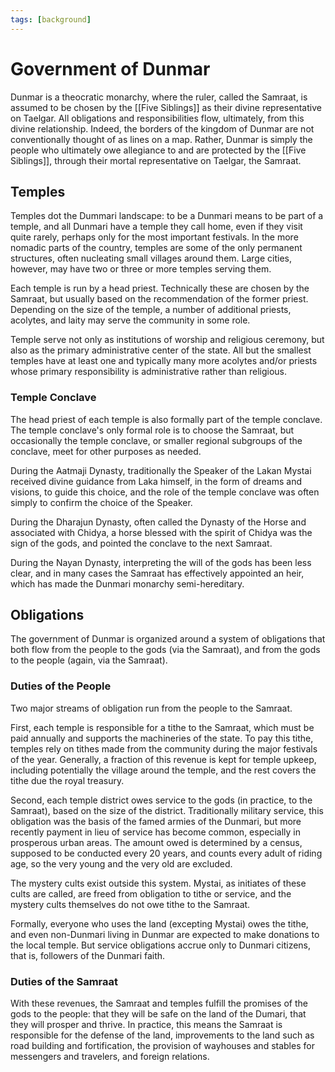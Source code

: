 ```yaml
---
tags: [background]
---
```


# Government of Dunmar

Dunmar is a theocratic monarchy, where the ruler, called the Samraat, is assumed to be chosen by the [[Five Siblings]] as their divine representative on Taelgar. All obligations and responsibilities flow, ultimately, from this divine relationship. Indeed, the borders of the kingdom of Dunmar are not conventionally thought of as lines on a map. Rather, Dunmar is simply the people who ultimately owe allegiance to and are protected by the [[Five Siblings]], through their mortal representative on Taelgar, the Samraat.

## Temples

Temples dot the Dummari landscape: to be a Dunmari means to be part of a temple, and all Dunmari have a temple they call home, even if they visit quite rarely, perhaps only for the most important festivals. In the more nomadic parts of the country, temples are some of the only permanent structures, often nucleating small villages around them. Large cities, however, may have two or three or more temples serving them. 

Each temple is run by a head priest. Technically these are chosen by the Samraat, but usually based on the recommendation of the former priest. Depending on the size of the temple, a number of additional priests, acolytes, and laity may serve the community in some role. 

Temple serve not only as institutions of worship and religious ceremony, but also as the primary administrative center of the state. All but the smallest temples have at least one and typically many more acolytes and/or priests whose primary responsibility is administrative rather than religious. 
### Temple Conclave

The head priest of each temple is also formally part of the temple conclave. The temple conclave's only formal role is to choose the Samraat, but occasionally the temple conclave, or smaller regional subgroups of the conclave, meet for other purposes as needed.

During the Aatmaji Dynasty, traditionally the Speaker of the Lakan Mystai received divine guidance from Laka himself, in the form of dreams and visions, to guide this choice, and the role of the temple conclave was often simply to confirm the choice of the Speaker. 

During the Dharajun Dynasty, often called the Dynasty of the Horse and associated with Chidya, a horse blessed with the spirit of Chidya was the sign of the gods, and pointed the conclave to the next Samraat. 

During the Nayan Dynasty, interpreting the will of the gods has been less clear, and in many cases the Samraat has effectively appointed an heir, which has made the Dunmari monarchy semi-hereditary. 

## Obligations

The government of Dunmar is organized around a system of obligations that both flow from the people to the gods (via the Samraat), and from the gods to the people (again, via the Samraat). 
### Duties of the People

Two major streams of obligation run from the people to the Samraat. 

First, each temple is responsible for a tithe to the Samraat, which must be paid annually and supports the machineries of the state. To pay this tithe, temples rely on tithes made from the community during the major festivals of the year. Generally, a fraction of this revenue is kept for temple upkeep, including potentially the village around the temple, and the rest covers the tithe due the royal treasury. 

Second, each temple district owes service to the gods (in practice, to the Samraat), based on the size of the district. Traditionally military service, this obligation was the basis of the famed armies of the Dunmari, but more recently payment in lieu of service has become common, especially in prosperous urban areas. The amount owed is determined by a census, supposed to be conducted every 20 years, and counts every adult of riding age, so the very young and the very old are excluded. 

The mystery cults exist outside this system. Mystai, as initiates of these cults are called, are freed from obligation to tithe or service, and the mystery cults themselves do not owe tithe to the Samraat. 

Formally, everyone who uses the land (excepting Mystai) owes the tithe, and even non-Dunmari living in Dunmar are expected to make donations to the local temple. But service obligations accrue only to Dunmari citizens, that is, followers of the Dunmari faith. 
### Duties of the Samraat

With these revenues, the Samraat and temples fulfill the promises of the gods to the people: that they will be safe on the land of the Dumari, that they will prosper and thrive. In practice, this means the Samraat is responsible for the defense of the land, improvements to the land such as road building and fortification, the provision of wayhouses and stables for messengers and travelers, and foreign relations.
